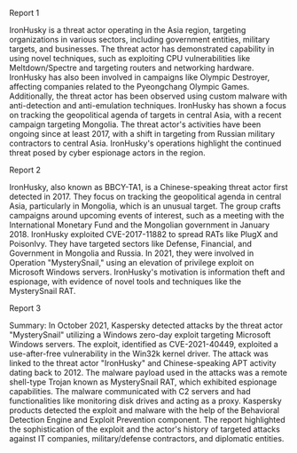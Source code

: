
Report 1

IronHusky is a threat actor operating in the Asia region, targeting organizations in various sectors, including government entities, military targets, and businesses. The threat actor has demonstrated capability in using novel techniques, such as exploiting CPU vulnerabilities like Meltdown/Spectre and targeting routers and networking hardware. IronHusky has also been involved in campaigns like Olympic Destroyer, affecting companies related to the Pyeongchang Olympic Games. Additionally, the threat actor has been observed using custom malware with anti-detection and anti-emulation techniques. IronHusky has shown a focus on tracking the geopolitical agenda of targets in central Asia, with a recent campaign targeting Mongolia. The threat actor's activities have been ongoing since at least 2017, with a shift in targeting from Russian military contractors to central Asia. IronHusky's operations highlight the continued threat posed by cyber espionage actors in the region.





Report 2

IronHusky, also known as BBCY-TA1, is a Chinese-speaking threat actor first detected in 2017. They focus on tracking the geopolitical agenda in central Asia, particularly in Mongolia, which is an unusual target. The group crafts campaigns around upcoming events of interest, such as a meeting with the International Monetary Fund and the Mongolian government in January 2018. IronHusky exploited CVE-2017-11882 to spread RATs like PlugX and PoisonIvy. They have targeted sectors like Defense, Financial, and Government in Mongolia and Russia. In 2021, they were involved in Operation "MysterySnail," using an elevation of privilege exploit on Microsoft Windows servers. IronHusky's motivation is information theft and espionage, with evidence of novel tools and techniques like the MysterySnail RAT.





Report 3

Summary:
In October 2021, Kaspersky detected attacks by the threat actor "MysterySnail" utilizing a Windows zero-day exploit targeting Microsoft Windows servers. The exploit, identified as CVE-2021-40449, exploited a use-after-free vulnerability in the Win32k kernel driver. The attack was linked to the threat actor "IronHusky" and Chinese-speaking APT activity dating back to 2012. The malware payload used in the attacks was a remote shell-type Trojan known as MysterySnail RAT, which exhibited espionage capabilities. The malware communicated with C2 servers and had functionalities like monitoring disk drives and acting as a proxy. Kaspersky products detected the exploit and malware with the help of the Behavioral Detection Engine and Exploit Prevention component. The report highlighted the sophistication of the exploit and the actor's history of targeted attacks against IT companies, military/defense contractors, and diplomatic entities.


